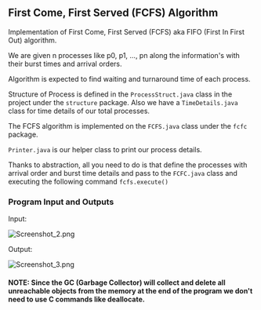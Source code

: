 ## First Come, First Served (FCFS) Algorithm
Implementation of First Come, First Served (FCFS) aka FIFO (First In First Out) algorithm.

We are given n processes like p0, p1, ..., pn along the information's with their burst times and arrival orders.

Algorithm is expected to find waiting and turnaround time of each process.

Structure of Process is defined in the  ``ProcessStruct.java`` class in the project under the ``structure`` package. Also we have a ``TimeDetails.java`` class for time details of our total processes.

The FCFS algorithm is implemented on the ``FCFS.java`` class under the ``fcfc`` package.

``Printer.java`` is our helper class to print our process details.

Thanks to abstraction, all you need to do is that define the processes with arrival order and burst time details and pass to the ``FCFC.java`` class and executing the following command ``fcfs.execute()``

### Program Input and Outputs
Input:

![Screenshot_2.png](..%2F..%2F..%2FDesktop%2FScreenshot_2.png)

Output:

![Screenshot_3.png](..%2F..%2F..%2FDesktop%2FScreenshot_3.png)


#### NOTE: Since the GC (Garbage Collector) will collect and delete all unreachable objects from the memory at the end of the program we don't need to use C commands like deallocate.